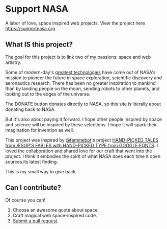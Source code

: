 # Support NASA
A labor of love, space inspired web projects. View the project here  https://supportnasa.org

## What IS this project?
The goal for this project is to link two of my passions: space and web artistry.

Some of modern-day's [greatest technologies](https://en.wikipedia.org/wiki/NASA_spinoff_technologies) have come out of NASA's mission to pioneer the future in space exploration, scientific discovery and aeronautics research. There has been no greater inspiration to mankind than by landing people on the moon, sending robots to other planets, and looking out to the edges of the universe.

The DONATE button donates directly to NASA, so this site is literally about donating back to NASA.

But it's also about paying it forward. I hope other people inspired by space and science will be inspired by these selections. I hope it will spark their imagination for invention as well.

This project was inspired by [@femmebot](https:/twitter.com/femmebot)'s project [HAND-PICKED TALES from ÆSOP’S FABLES with HAND-PICKED TYPE from GOOGLE FONTS](http://femmebot.github.io/google-type/). I loved the collaboration and shared love for our craft that went into the project. I think it embodies the spirit of what NASA does each time it open sources its latest finding. 

This is my small way to give back. 

## Can I contribute?
Of course you can!
1) Choose an awesome quote about space.
2) Craft magical web space-inspired code.
3) [Submit a pull request](https://github.com/jackreichert/support-nasa).
